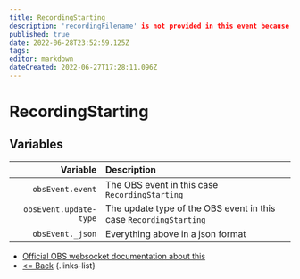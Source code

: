 ```yaml
---
title: RecordingStarting
description: 'recordingFilename' is not provided in this event because this information is not available at the time this event is emitted.
published: true
date: 2022-06-28T23:52:59.125Z
tags: 
editor: markdown
dateCreated: 2022-06-27T17:28:11.096Z
---
```


# RecordingStarting

## Variables

| Variable | Description |
|---------:|:------------|
| `obsEvent.event` | The OBS event in this case `RecordingStarting`
| `obsEvent.update-type` | The update type of the OBS event in this case `RecordingStarting`
| `obsEvent._json` | Everything above in a json format

* [Official OBS websocket documentation about this](https://github.com/obsproject/obs-websocket/blob/4.x-current/docs/generated/protocol.md#recordingstarting)
* [<= Back](/en/Integrations/OBS/OBS-Events)
{.links-list}